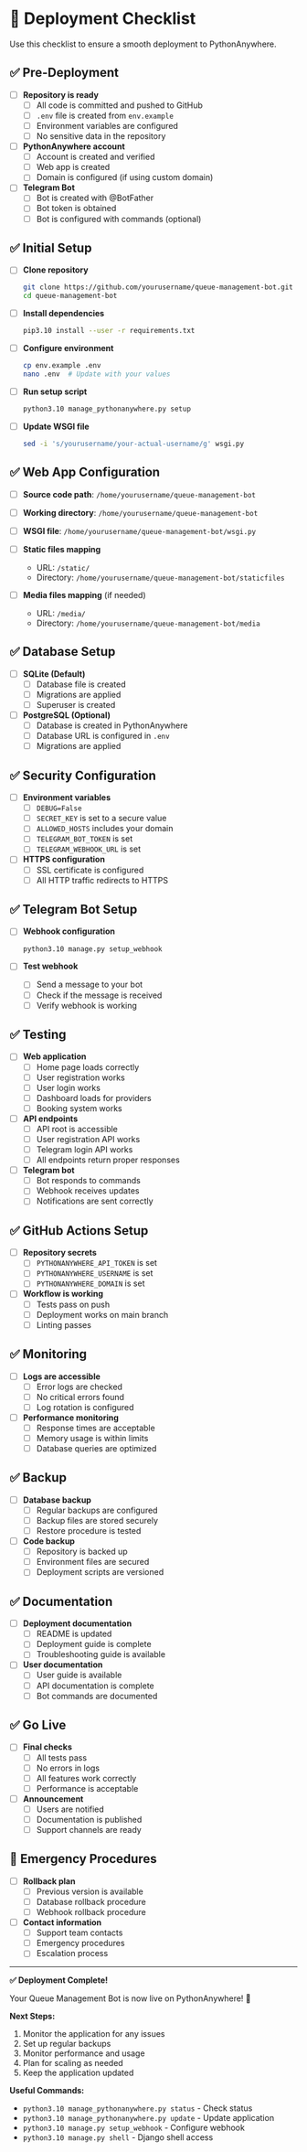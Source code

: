 # 🚀 Deployment Checklist

Use this checklist to ensure a smooth deployment to PythonAnywhere.

## ✅ Pre-Deployment

- [ ] **Repository is ready**
  - [ ] All code is committed and pushed to GitHub
  - [ ] `.env` file is created from `env.example`
  - [ ] Environment variables are configured
  - [ ] No sensitive data in the repository

- [ ] **PythonAnywhere account**
  - [ ] Account is created and verified
  - [ ] Web app is created
  - [ ] Domain is configured (if using custom domain)

- [ ] **Telegram Bot**
  - [ ] Bot is created with @BotFather
  - [ ] Bot token is obtained
  - [ ] Bot is configured with commands (optional)

## ✅ Initial Setup

- [ ] **Clone repository**
  ```bash
  git clone https://github.com/yourusername/queue-management-bot.git
  cd queue-management-bot
  ```

- [ ] **Install dependencies**
  ```bash
  pip3.10 install --user -r requirements.txt
  ```

- [ ] **Configure environment**
  ```bash
  cp env.example .env
  nano .env  # Update with your values
  ```

- [ ] **Run setup script**
  ```bash
  python3.10 manage_pythonanywhere.py setup
  ```

- [ ] **Update WSGI file**
  ```bash
  sed -i 's/yourusername/your-actual-username/g' wsgi.py
  ```

## ✅ Web App Configuration

- [ ] **Source code path**: `/home/yourusername/queue-management-bot`
- [ ] **Working directory**: `/home/yourusername/queue-management-bot`
- [ ] **WSGI file**: `/home/yourusername/queue-management-bot/wsgi.py`

- [ ] **Static files mapping**
  - URL: `/static/`
  - Directory: `/home/yourusername/queue-management-bot/staticfiles`

- [ ] **Media files mapping** (if needed)
  - URL: `/media/`
  - Directory: `/home/yourusername/queue-management-bot/media`

## ✅ Database Setup

- [ ] **SQLite (Default)**
  - [ ] Database file is created
  - [ ] Migrations are applied
  - [ ] Superuser is created

- [ ] **PostgreSQL (Optional)**
  - [ ] Database is created in PythonAnywhere
  - [ ] Database URL is configured in `.env`
  - [ ] Migrations are applied

## ✅ Security Configuration

- [ ] **Environment variables**
  - [ ] `DEBUG=False`
  - [ ] `SECRET_KEY` is set to a secure value
  - [ ] `ALLOWED_HOSTS` includes your domain
  - [ ] `TELEGRAM_BOT_TOKEN` is set
  - [ ] `TELEGRAM_WEBHOOK_URL` is set

- [ ] **HTTPS configuration**
  - [ ] SSL certificate is configured
  - [ ] All HTTP traffic redirects to HTTPS

## ✅ Telegram Bot Setup

- [ ] **Webhook configuration**
  ```bash
  python3.10 manage.py setup_webhook
  ```

- [ ] **Test webhook**
  - [ ] Send a message to your bot
  - [ ] Check if the message is received
  - [ ] Verify webhook is working

## ✅ Testing

- [ ] **Web application**
  - [ ] Home page loads correctly
  - [ ] User registration works
  - [ ] User login works
  - [ ] Dashboard loads for providers
  - [ ] Booking system works

- [ ] **API endpoints**
  - [ ] API root is accessible
  - [ ] User registration API works
  - [ ] Telegram login API works
  - [ ] All endpoints return proper responses

- [ ] **Telegram bot**
  - [ ] Bot responds to commands
  - [ ] Webhook receives updates
  - [ ] Notifications are sent correctly

## ✅ GitHub Actions Setup

- [ ] **Repository secrets**
  - [ ] `PYTHONANYWHERE_API_TOKEN` is set
  - [ ] `PYTHONANYWHERE_USERNAME` is set
  - [ ] `PYTHONANYWHERE_DOMAIN` is set

- [ ] **Workflow is working**
  - [ ] Tests pass on push
  - [ ] Deployment works on main branch
  - [ ] Linting passes

## ✅ Monitoring

- [ ] **Logs are accessible**
  - [ ] Error logs are checked
  - [ ] No critical errors found
  - [ ] Log rotation is configured

- [ ] **Performance monitoring**
  - [ ] Response times are acceptable
  - [ ] Memory usage is within limits
  - [ ] Database queries are optimized

## ✅ Backup

- [ ] **Database backup**
  - [ ] Regular backups are configured
  - [ ] Backup files are stored securely
  - [ ] Restore procedure is tested

- [ ] **Code backup**
  - [ ] Repository is backed up
  - [ ] Environment files are secured
  - [ ] Deployment scripts are versioned

## ✅ Documentation

- [ ] **Deployment documentation**
  - [ ] README is updated
  - [ ] Deployment guide is complete
  - [ ] Troubleshooting guide is available

- [ ] **User documentation**
  - [ ] User guide is available
  - [ ] API documentation is complete
  - [ ] Bot commands are documented

## ✅ Go Live

- [ ] **Final checks**
  - [ ] All tests pass
  - [ ] No errors in logs
  - [ ] All features work correctly
  - [ ] Performance is acceptable

- [ ] **Announcement**
  - [ ] Users are notified
  - [ ] Documentation is published
  - [ ] Support channels are ready

## 🚨 Emergency Procedures

- [ ] **Rollback plan**
  - [ ] Previous version is available
  - [ ] Database rollback procedure
  - [ ] Webhook rollback procedure

- [ ] **Contact information**
  - [ ] Support team contacts
  - [ ] Emergency procedures
  - [ ] Escalation process

---

**✅ Deployment Complete!**

Your Queue Management Bot is now live on PythonAnywhere! 🎉

**Next Steps:**
1. Monitor the application for any issues
2. Set up regular backups
3. Monitor performance and usage
4. Plan for scaling as needed
5. Keep the application updated

**Useful Commands:**
- `python3.10 manage_pythonanywhere.py status` - Check status
- `python3.10 manage_pythonanywhere.py update` - Update application
- `python3.10 manage.py setup_webhook` - Configure webhook
- `python3.10 manage.py shell` - Django shell access
